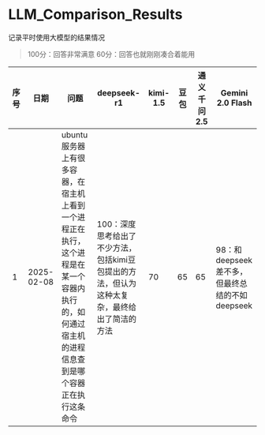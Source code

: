 <!--
 * @version: 
 * @Company: KuanDeng
 * @Author: Zhangmingming
 * @Date: 2025-02-07 20:27:49
 * @LastEditTime: 2025-02-08 09:58:34
 * @Descripttion: 
-->
# LLM_Comparison_Results
记录平时使用大模型的结果情况
> 100分：回答非常满意
> 60分：回答也就刚刚凑合着能用

|序号|日期|问题|deepseek-r1|kimi-1.5|豆包|通义千问2.5|Gemini 2.0 Flash|
| --- | --- | --- | --- | --- | --- | --- | --- |
|1|2025-02-08|ubuntu服务器上有很多容器，在宿主机上看到一个进程正在执行，这个进程是在某一个容器内执行的，如何通过宿主机的进程信息查到是哪个容器正在执行这条命令|100：深度思考给出了不少方法，包括kimi豆包提出的方法，但认为这种太复杂，最终给出了简洁的方法|70|65|65|98：和deepseek差不多，但最终总结的不如deepseek|

